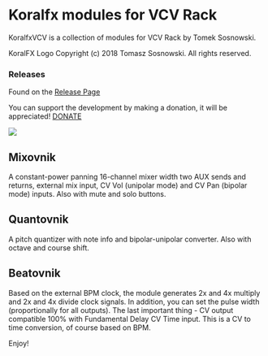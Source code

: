 
# Koralfx modules for VCV Rack


KoralfxVCV is a collection of modules for VCV Rack by Tomek Sosnowski.

KoralFX Logo Copyright (c) 2018 Tomasz Sosnowski.
All rights reserved.

### Releases

Found on the [Release Page](https://github.com/koralfx/KoralfxVCV/releases)

You can support the development by making a donation, it will be appreciated!
[DONATE](https://www.paypal.me/koralfx/)


![](https://github.com/koralfx/KoralfxVCV/blob/master/KoralfxVCV_Plugins.png)


## Mixovnik
A constant-power panning 16-channel mixer width two AUX sends and returns, external mix input, CV Vol (unipolar mode) and CV Pan (bipolar mode) inputs. Also with mute and solo buttons.

## Quantovnik
A pitch quantizer with note info and bipolar-unipolar converter. Also with octave and course shift.

## Beatovnik
Based on the external BPM clock, the module generates 2x and 4x multiply and 2x and 4x divide clock signals. In addition, you can set the pulse width (proportionally for all outputs). The last important thing - CV output compatible 100% with Fundamental Delay CV Time input. This is a CV to time conversion, of course based on BPM.


Enjoy!